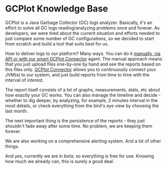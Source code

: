 # GCPlot Knowledge Base

GCPlot is a Java Garbage Collector \(GC\) logs analyzer. Basically, it's an effort to solve all GC logs reading/analyzing problems once and forever. As developers, we were tired about the current situation and efforts needed to just compare some number of GC configurations, so we decided to start from scratch and build a tool that suits best for us.

How to deliver logs to our platform? Many ways. You can do it [manually, via API or with our smart GCPlot Connector](/ways-of-sending-logs.md) agent. The manual approach means that you just upload files one-by-one by hand and see the reports based on this files only. [GCPlot Connector](/log-files-processing.md) allows you to continuously connect your JVM\(s\) to our system, and just build reports from time to time with the interval of interest.

The report itself consists of a lot of graphs, measurements, stats, etc about how exactly your GC works. You can also manage the timeline and decide - whether to dig deeper, by analyzing, for example, 2 minutes interval in the most details, or check everything from the bird's eye view by choosing the last month.

The next important thing is the persistence of the reports - they just shouldn't fade away after some time. No problem, we are keeping them forever.

We are also working on a comprehensive alerting system. And a lot of other things.

And yes, currently we are in _beta_, so everything is free for use. Knowing how much we already can, this is surely a good deal.

